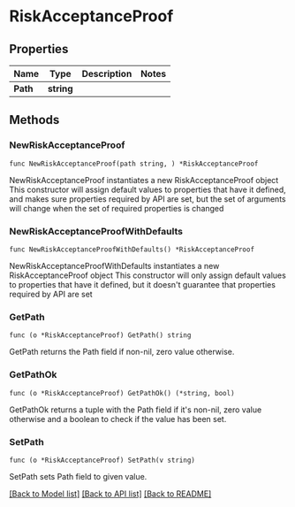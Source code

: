 # RiskAcceptanceProof

## Properties

Name | Type | Description | Notes
------------ | ------------- | ------------- | -------------
**Path** | **string** |  | 

## Methods

### NewRiskAcceptanceProof

`func NewRiskAcceptanceProof(path string, ) *RiskAcceptanceProof`

NewRiskAcceptanceProof instantiates a new RiskAcceptanceProof object
This constructor will assign default values to properties that have it defined,
and makes sure properties required by API are set, but the set of arguments
will change when the set of required properties is changed

### NewRiskAcceptanceProofWithDefaults

`func NewRiskAcceptanceProofWithDefaults() *RiskAcceptanceProof`

NewRiskAcceptanceProofWithDefaults instantiates a new RiskAcceptanceProof object
This constructor will only assign default values to properties that have it defined,
but it doesn't guarantee that properties required by API are set

### GetPath

`func (o *RiskAcceptanceProof) GetPath() string`

GetPath returns the Path field if non-nil, zero value otherwise.

### GetPathOk

`func (o *RiskAcceptanceProof) GetPathOk() (*string, bool)`

GetPathOk returns a tuple with the Path field if it's non-nil, zero value otherwise
and a boolean to check if the value has been set.

### SetPath

`func (o *RiskAcceptanceProof) SetPath(v string)`

SetPath sets Path field to given value.



[[Back to Model list]](../README.md#documentation-for-models) [[Back to API list]](../README.md#documentation-for-api-endpoints) [[Back to README]](../README.md)


